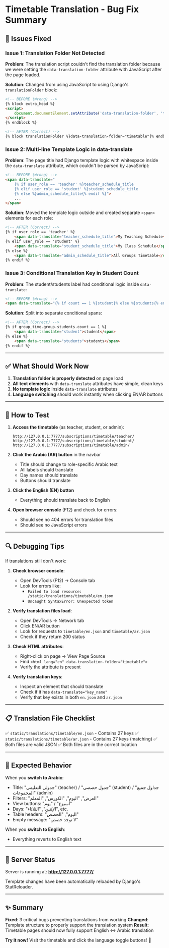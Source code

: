 # Timetable Translation - Bug Fix Summary

## 🐛 Issues Fixed

### Issue 1: Translation Folder Not Detected
**Problem**: The translation script couldn't find the translation folder because we were setting the `data-translation-folder` attribute with JavaScript after the page loaded.

**Solution**: Changed from using JavaScript to using Django's `translationFolder` block:

```html
<!-- BEFORE (Wrong) -->
{% block extra_head %}
<script>
    document.documentElement.setAttribute('data-translation-folder', 'timetable');
</script>
{% endblock %}

<!-- AFTER (Correct) -->
{% block translationFolder %}data-translation-folder="timetable"{% endblock %}
```

### Issue 2: Multi-line Template Logic in data-translate
**Problem**: The page title had Django template logic with whitespace inside the `data-translate` attribute, which couldn't be parsed by JavaScript:

```html
<!-- BEFORE (Wrong) -->
<span data-translate="
    {% if user_role == 'teacher' %}teacher_schedule_title
    {% elif user_role == 'student' %}student_schedule_title
    {% else %}admin_schedule_title{% endif %}">
    ...
</span>
```

**Solution**: Moved the template logic outside and created separate `<span>` elements for each role:

```html
<!-- AFTER (Correct) -->
{% if user_role == 'teacher' %}
    <span data-translate="teacher_schedule_title">My Teaching Schedule</span>
{% elif user_role == 'student' %}
    <span data-translate="student_schedule_title">My Class Schedule</span>
{% else %}
    <span data-translate="admin_schedule_title">All Groups Timetable</span>
{% endif %}
```

### Issue 3: Conditional Translation Key in Student Count
**Problem**: The student/students label had conditional logic inside `data-translate`:

```html
<!-- BEFORE (Wrong) -->
<span data-translate="{% if count == 1 %}student{% else %}students{% endif %}">
```

**Solution**: Split into separate conditional spans:

```html
<!-- AFTER (Correct) -->
{% if group_time.group.students.count == 1 %}
    <span data-translate="student">student</span>
{% else %}
    <span data-translate="students">students</span>
{% endif %}
```

---

## ✅ What Should Work Now

1. **Translation folder is properly detected** on page load
2. **All text elements** with `data-translate` attributes have simple, clean keys
3. **No template logic** inside `data-translate` attributes
4. **Language switching** should work instantly when clicking EN/AR buttons

---

## 🧪 How to Test

1. **Access the timetable** (as teacher, student, or admin):
   ```
   http://127.0.0.1:7777/subscriptions/timetable/teacher/
   http://127.0.0.1:7777/subscriptions/timetable/student/
   http://127.0.0.1:7777/subscriptions/timetable/admin/
   ```

2. **Click the Arabic (AR) button** in the navbar
   - Title should change to role-specific Arabic text
   - All labels should translate
   - Day names should translate
   - Buttons should translate

3. **Click the English (EN) button**
   - Everything should translate back to English

4. **Open browser console** (F12) and check for errors:
   - Should see no 404 errors for translation files
   - Should see no JavaScript errors

---

## 🔍 Debugging Tips

If translations still don't work:

1. **Check browser console**:
   - Open DevTools (F12) → Console tab
   - Look for errors like:
     - `Failed to load resource: /static/translations/timetable/en.json`
     - `Uncaught SyntaxError: Unexpected token`

2. **Verify translation files load**:
   - Open DevTools → Network tab
   - Click EN/AR button
   - Look for requests to `timetable/en.json` and `timetable/ar.json`
   - Check if they return 200 status

3. **Check HTML attributes**:
   - Right-click on page → View Page Source
   - Find `<html lang="en" data-translation-folder="timetable">`
   - Verify the attribute is present

4. **Verify translation keys**:
   - Inspect an element that should translate
   - Check if it has `data-translate="key_name"`
   - Verify that key exists in both `en.json` and `ar.json`

---

## 📋 Translation File Checklist

✅ `static/translations/timetable/en.json` - Contains 27 keys
✅ `static/translations/timetable/ar.json` - Contains 27 keys (matching)
✅ Both files are valid JSON
✅ Both files are in the correct location

---

## 🎯 Expected Behavior

When you **switch to Arabic**:
- Title: "جدولي التعليمي" (teacher) / "جدول حصصي" (student) / "جداول جميع المجموعات" (admin)
- Filters: "العرض", "اليوم", "الكورس", "المعلم"
- View buttons: "أسبوع" / "يوم"
- Days: "الإثنين", "الثلاثاء", etc.
- Table headers: "اليوم", "الحصص"
- Empty message: "لا توجد حصص"

When you **switch to English**:
- Everything reverts to English text

---

## 🚀 Server Status

Server is running at: **http://127.0.0.1:7777/**

Template changes have been automatically reloaded by Django's StatReloader.

---

## ✨ Summary

**Fixed**: 3 critical bugs preventing translations from working
**Changed**: Template structure to properly support the translation system
**Result**: Timetable pages should now fully support English ↔ Arabic translation

**Try it now!** Visit the timetable and click the language toggle buttons! 🎉
